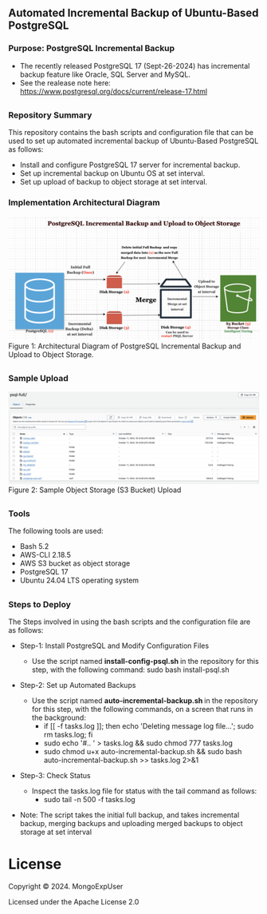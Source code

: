 ## Automated Incremental Backup of Ubuntu-Based PostgreSQL

### Purpose: PostgreSQL Incremental Backup                                                                                        
- The recently released PostgreSQL 17 (Sept-26-2024) has incremental backup feature like Oracle, SQL Server and MySQL.
- See the realease note here: https://www.postgresql.org/docs/current/release-17.html
##

### Repository Summary
This repository contains the bash scripts and configuration file that can be used to set up automated incremental backup of Ubuntu-Based PostgreSQL as follows:
- Install and configure PostgreSQL 17 server for incremental backup.
- Set up incremental backup on Ubuntu OS at set interval.
- Set up upload of backup to object storage at set interval.

### Implementation Architectural Diagram
![Image description](https://github.com/MongoExpUser/Automated-Incremental-Backup-Of-Ubuntu-Based-PostgreSQL/blob/main/psql-incremental-backup-arch-diagram.png)
Figure 1: Architectural Diagram of PostgreSQL Incremental Backup and Upload to Object Storage.
##

### Sample Upload
![Image description](https://github.com/MongoExpUser/Automated-Incremental-Backup-Of-Ubuntu-Based-PostgreSQL/blob/main/psql-incremental-sample-s3-upload.png)
Figure 2: Sample Object Storage (S3 Bucket) Upload
##


### Tools
The following tools are used:
-  Bash 5.2
- AWS-CLI 2.18.5
- AWS S3 bucket as object storage
- PostgreSQL 17
- Ubuntu 24.04 LTS operating system
##


### Steps to Deploy
The Steps involved in using the bash scripts and the configuration file are as follows:
- Step-1: Install PostgreSQL and Modify Configuration Files
	- Use the script named  <strong> install-config-psql.sh </strong> in the repository for this step, with the following command:
   	  sudo bash install-psql.sh 

- Step-2: Set up Automated Backups
	- Use the script named <strong> auto-incremental-backup.sh </strong> in the repository for this step, with the following commands, on a screen that runs in the background:
	  - if [[ -f tasks.log ]]; then  echo 'Deleting message log file...'; sudo rm tasks.log; fi                                              
	  - sudo echo '#.. ' > tasks.log && sudo chmod 777 tasks.log                                                                             
	  - sudo chmod u+x auto-incremental-backup.sh && sudo bash auto-incremental-backup.sh >> tasks.log 2>&1
- Step-3: Check Status
  	- Inspect the tasks.log file for status with the tail command as follows:
  	  - sudo tail -n 500 -f tasks.log 
    
- Note: The script takes the initial full backup, and takes incremental backup, merging backups and uploading merged backups to object storage at set interval 
##
  


# License

Copyright © 2024. MongoExpUser

Licensed under the Apache License 2.0
